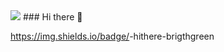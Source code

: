 <img src="https://capsule-render.vercel.app/api?type=rounded&color=auto&height=200&section=header&text=Welcome&fontSize=90"/>
### Hi there 👋


https://img.shields.io/badge/<LABEL>-hithere-brigthgreen
<!--
**dosilt/dosilt** is a ✨ _special_ ✨ repository because its `README.md` (this file) appears on your GitHub profile.

Here are some ideas to get you started:

- 🔭 I’m currently working on ...
- 🌱 I’m currently learning ...
- 👯 I’m looking to collaborate on ...
- 🤔 I’m looking for help with ...
- 💬 Ask me about ...
- 📫 How to reach me: ...
- 😄 Pronouns: ...
- ⚡ Fun fact: ...
-->
